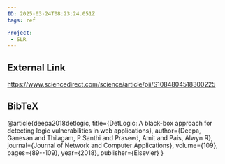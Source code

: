 ```yaml
---
ID: 2025-03-24T08:23:24.051Z
tags: ref

Project:
 - SLR
---
```

## External Link

https://www.sciencedirect.com/science/article/pii/S1084804518300225

## BibTeX

@article{deepa2018detlogic,   title={DetLogic: A black-box approach for detecting logic vulnerabilities in web applications},   author={Deepa, Ganesan and Thilagam, P Santhi and Praseed, Amit and Pais, Alwyn R},   journal={Journal of Network and Computer Applications},   volume={109},   pages={89--109},   year={2018},   publisher={Elsevier} }
